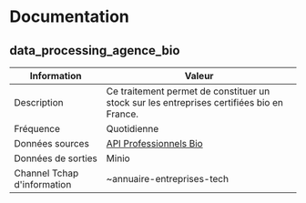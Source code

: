 # Documentation

## data_processing_agence_bio

| Information | Valeur |
| -------- | -------- |
| Description | Ce traitement permet de constituer un stock sur les entreprises certifiées bio en France. |
| Fréquence | Quotidienne |
| Données sources | [API Professionnels Bio](https://api.gouv.fr/les-api/api-professionnels-bio) |
| Données de sorties | Minio |
| Channel Tchap d'information | ~annuaire-entreprises-tech |
